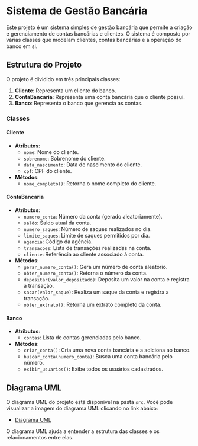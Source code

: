 # Sistema de Gestão Bancária

Este projeto é um sistema simples de gestão bancária que permite a criação e gerenciamento de contas bancárias e clientes. O sistema é composto por várias classes que modelam clientes, contas bancárias e a operação do banco em si.

## Estrutura do Projeto

O projeto é dividido em três principais classes:

1. **Cliente**: Representa um cliente do banco.
2. **ContaBancaria**: Representa uma conta bancária que o cliente possui.
3. **Banco**: Representa o banco que gerencia as contas.

### Classes

#### Cliente

- **Atributos**:
  - `nome`: Nome do cliente.
  - `sobrenome`: Sobrenome do cliente.
  - `data_nascimento`: Data de nascimento do cliente.
  - `cpf`: CPF do cliente.
- **Métodos**:
  - `nome_completo()`: Retorna o nome completo do cliente.

#### ContaBancaria

- **Atributos**:
  - `numero_conta`: Número da conta (gerado aleatoriamente).
  - `saldo`: Saldo atual da conta.
  - `numero_saques`: Número de saques realizados no dia.
  - `limite_saques`: Limite de saques permitidos por dia.
  - `agencia`: Código da agência.
  - `transacoes`: Lista de transações realizadas na conta.
  - `cliente`: Referência ao cliente associado à conta.
- **Métodos**:
  - `gerar_numero_conta()`: Gera um número de conta aleatório.
  - `obter_numero_conta()`: Retorna o número da conta.
  - `depositar(valor_depositado)`: Deposita um valor na conta e registra a transação.
  - `sacar(valor_saque)`: Realiza um saque da conta e registra a transação.
  - `obter_extrato()`: Retorna um extrato completo da conta.

#### Banco

- **Atributos**:
  - `contas`: Lista de contas gerenciadas pelo banco.
- **Métodos**:
  - `criar_conta()`: Cria uma nova conta bancária e a adiciona ao banco.
  - `buscar_conta(numero_conta)`: Busca uma conta bancária pelo número.
  - `exibir_usuarios()`: Exibe todos os usuários cadastrados.

## Diagrama UML

O diagrama UML do projeto está disponível na pasta `src`. Você pode visualizar a imagem do diagrama UML clicando no link abaixo:

- [Diagrama UML](src/diagrama_uml.png)

O diagrama UML ajuda a entender a estrutura das classes e os relacionamentos entre elas.
